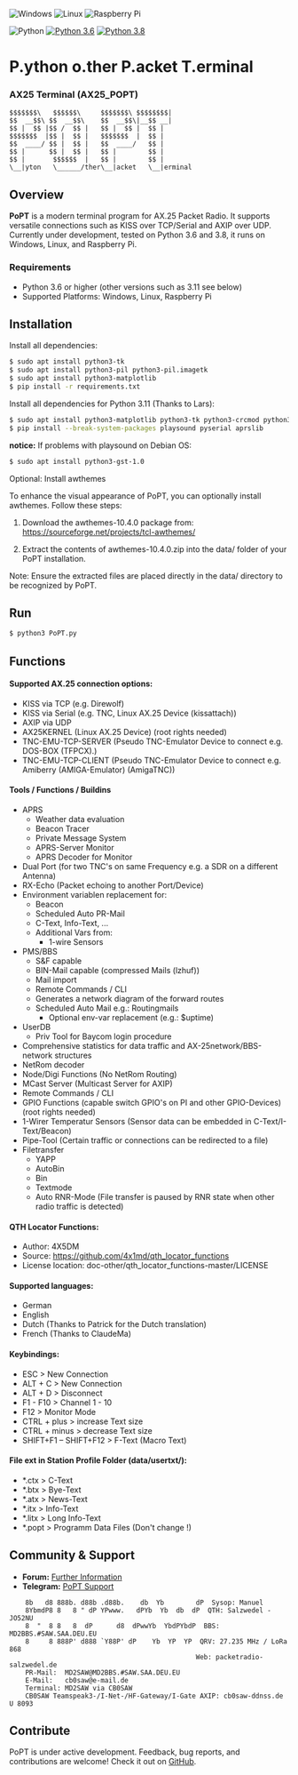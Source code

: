 ![Windows](https://img.shields.io/badge/Windows-0078D6?style=for-the-badge&logo=windows&logoColor=white)
![Linux](https://img.shields.io/badge/Linux-FCC624?style=for-the-badge&logo=linux&logoColor=black)
![Raspberry Pi](https://img.shields.io/badge/-RaspberryPi-C51A4A?style=for-the-badge&logo=Raspberry-Pi)

![Python](https://img.shields.io/badge/python-3670A0?style=for-the-badge&logo=python&logoColor=ffdd54)
[![Python 3.6](https://img.shields.io/badge/python-3.6-blue.svg)](https://www.python.org/downloads/release/python-360/)
[![Python 3.8](https://img.shields.io/badge/python-3.8-blue.svg)](https://www.python.org/downloads/release/python-380/)
# P.ython o.ther P.acket T.erminal
### AX25 Terminal (AX25_POPT)

    $$$$$$$\   $$$$$$\     $$$$$$$\ $$$$$$$$|
    $$  __$$\ $$  __$$\    $$  __$$\|__$$ __|
    $$ |  $$ |$$ /  $$ |   $$ |  $$ |  $$ |
    $$$$$$$  |$$ |  $$ |   $$$$$$$  |  $$ |
    $$  ____/ $$ |  $$ |   $$  ____/   $$ |
    $$ |      $$ |  $$ |   $$ |        $$ |
    $$ |       $$$$$$  |   $$ |        $$ |
    \__|yton   \______/ther\__|acket   \__|erminal

## Overview
**PoPT** is a modern terminal program for AX.25 Packet Radio.
It supports versatile connections such as KISS over TCP/Serial and AXIP over UDP.
Currently under development, tested on Python 3.6 and 3.8, it runs on Windows, Linux, and 
Raspberry Pi.

### Requirements
- Python 3.6 or higher (other versions such as 3.11 see below)
- Supported Platforms: Windows, Linux, Raspberry Pi

## Installation
Install all dependencies:
``` sh
$ sudo apt install python3-tk
$ sudo apt install python3-pil python3-pil.imagetk
$ sudo apt install python3-matplotlib
$ pip install -r requirements.txt
```

Install all dependencies for Python 3.11 (Thanks to Lars):
``` sh
$ sudo apt install python3-matplotlib python3-tk python3-crcmod python3-gtts python3-pip python3-networkx python3-minimal
$ pip install --break-system-packages playsound pyserial aprslib
```

**notice:** If problems with playsound on Debian OS:
``` sh
$ sudo apt install python3-gst-1.0
```

Optional: Install awthemes

To enhance the visual appearance of PoPT, you can optionally install awthemes. Follow these steps:

1. Download the awthemes-10.4.0 package from:
   https://sourceforge.net/projects/tcl-awthemes/

2. Extract the contents of awthemes-10.4.0.zip into the data/ folder of your PoPT installation.

Note: Ensure the extracted files are placed directly in the data/ directory to be recognized by PoPT.

## Run
``` sh
$ python3 PoPT.py
```

## Functions

#### Supported AX.25 connection options:
- KISS via TCP (e.g. Direwolf)
- KISS via Serial (e.g. TNC, Linux AX.25 Device (kissattach))
- AXIP via UDP
- AX25KERNEL (Linux AX.25 Device) (root rights needed)
- TNC-EMU-TCP-SERVER (Pseudo TNC-Emulator Device to connect e.g. DOS-BOX (TFPCX).)
- TNC-EMU-TCP-CLIENT (Pseudo TNC-Emulator Device to connect e.g. Amiberry (AMIGA-Emulator) (AmigaTNC))

#### Tools / Functions / Buildins
- APRS
  - Weather data evaluation
  - Beacon Tracer
  - Private Message System
  - APRS-Server Monitor
  - APRS Decoder for Monitor
- Dual Port (for two TNC's on same Frequency e.g. a SDR on a different Antenna)
- RX-Echo (Packet echoing to another Port/Device)
- Environment variablen replacement for:
  - Beacon
  - Scheduled Auto PR-Mail
  - C-Text, Info-Text, ...
  - Additional Vars from:
    - 1-wire Sensors 
- PMS/BBS
  - S&F capable
  - BIN-Mail capable (compressed Mails (lzhuf))
  - Mail import
  - Remote Commands / CLI
  - Generates a network diagram of the forward routes 
  - Scheduled Auto Mail e.g.: Routingmails
    - Optional env-var replacement (e.g.: $uptime) 
- UserDB
  - Priv Tool for Baycom login procedure
- Comprehensive statistics for data traffic and AX-25network/BBS-network structures
- NetRom decoder
- Node/Digi Functions (No NetRom Routing)
- MCast Server (Multicast Server for AXIP)
- Remote Commands / CLI
- GPIO Functions (capable switch GPIO's on PI and other GPIO-Devices) (root rights needed)
- 1-Wirer Temperatur Sensors (Sensor data can be embedded in C-Text/I-Text/Beacon)
- Pipe-Tool (Certain traffic or connections can be redirected to a file)
- Filetransfer
  - YAPP
  - AutoBin
  - Bin
  - Textmode
  - Auto RNR-Mode (File transfer is paused by RNR state when other radio traffic is detected)

#### QTH Locator Functions:
- Author: 4X5DM
- Source: https://github.com/4x1md/qth_locator_functions
- License location: doc-other/qth_locator_functions-master/LICENSE

#### Supported languages:
- German
- English
- Dutch  (Thanks to Patrick for the Dutch translation)
- French (Thanks to ClaudeMa)

#### Keybindings:
- ESC > New Connection
- ALT + C > New Connection
- ALT + D > Disconnect
- F1 - F10 > Channel 1 - 10
- F12 > Monitor Mode
- CTRL + plus > increase Text size
- CTRL + minus > decrease Text size
- SHIFT+F1 – SHIFT+F12 > F-Text (Macro Text)

#### File ext in Station Profile Folder (data/usertxt/<USER CALL>):
- *.ctx > C-Text
- *.btx > Bye-Text
- *.atx > News-Text
- *.itx > Info-Text
- *.litx > Long Info-Text
- *.popt > Programm Data Files (Don't change !) 


## Community & Support
- **Forum:** [Further Information](http://forum.packetradio-salzwedel.de/index.php?board/10-popt/)
- **Telegram:** [PoPT Support](https://t.me/poptsupport)
```    
    8b   d8 888b. d88b .d88b.    db  Yb        dP  Sysop: Manuel
    8YbmdP8 8   8 " dP YPwww.   dPYb  Yb  db  dP  QTH: Salzwedel - JO52NU
    8  "  8 8   8  dP      d8  dPwwYb  YbdPYbdP  BBS: MD2BBS.#SAW.SAA.DEU.EU
    8     8 888P' d888 `Y88P' dP    Yb  YP  YP  QRV: 27.235 MHz / LoRa 868
                                               Web: packetradio-salzwedel.de
    PR-Mail:  MD2SAW@MD2BBS.#SAW.SAA.DEU.EU
    E-Mail:   cb0saw@e-mail.de
    Terminal: MD2SAW via CB0SAW
    CB0SAW Teamspeak3-/I-Net-/HF-Gateway/I-Gate AXIP: cb0saw-ddnss.de U 8093
```    

## Contribute
PoPT is under active development. 
Feedback, bug reports, and contributions are welcome! 
Check it out on [GitHub](https://github.com/DerHirschi/AX25_POPT).